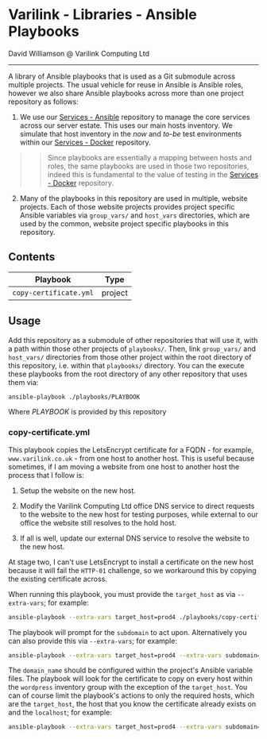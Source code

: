 # Varilink - Libraries - Ansible Playbooks

David Williamson @ Varilink Computing Ltd

------

A library of Ansible playbooks that is used as a Git submodule across multiple projects. The usual vehicle for reuse in Ansible is Ansible roles, however we also share Ansible playbooks across more than one project repository as follows:

1. We use our [Services - Ansible](https://github.com/varilink/services-ansible) repository to manage the core services across our server estate. This uses our main hosts inventory. We simulate that host inventory in the *now* and *to-be* test environments within our [Services - Docker](https://github.com/varilink/services-docker) repository.

>>Since playbooks are essentially a mapping between hosts and roles, the same playbooks are used in those two repositories, indeed this is fundamental to the value of testing in the [Services - Docker](https://github.com/varilink/services-docker) repository.

2. Many of the playbooks in this repository are used in multiple, website projects. Each of those website projects provides project specific Ansible variables via `group_vars/` and `host_vars` directories, which are used by the common, website project specific playbooks in this repository.

## Contents

| Playbook               | Type    |
| ---------------------- | ------- |
| `copy-certificate.yml` | project |

## Usage

Add this repository as a submodule of other repositories that will use it, with a path within those other projects of `playbooks/`. Then, link `group_vars/` and `host_vars/` directories from those other project within the root directory of this repository, i.e. within that `playbooks/` directory. You can the execute these playbooks from the root directory of any other repository that uses them via:

```sh
ansible-playbook ./playbooks/PLAYBOOK
```
Where *PLAYBOOK* is provided by this repository

### copy-certificate.yml

This playbook copies the LetsEncrypt certificate for a FQDN - for example, `www.varilink.co.uk` - from one host to another host. This is useful because sometimes, if I am moving a website from one host to another host the process that I follow is:

1. Setup the website on the new host.

2. Modify the Varilink Computing Ltd office DNS service to direct requests to the website to the new host for testing purposes, while external to our office the website still resolves to the hold host.

3. If all is well, update our external DNS service to resolve the website to the new host.

At stage two, I can't use LetsEncrypt to install a certificate on the new host because it will fail the `HTTP-01` challenge, so we workaround this by copying the existing certificate across.

When running this playbook, you must provide the `target_host` as via `--extra-vars`; for example:

```sh
ansible-playbook --extra-vars target_host=prod4 ./playbooks/copy-certificate.yml
```

The playbook will prompt for the `subdomain` to act upon. Alternatively you can also provide this via `--extra-vars`; for example:

```sh
ansible-playbook --extra-vars target_host=prod4 --extra-vars subdomain=www ./playbooks/copy-certificate.yml
```

The `domain_name` should be configured within the project's Ansible variable files. The playbook will look for the certificate to copy on every host within the `wordpress` inventory group with the exception of the `target_host`. You can of course limit the playbook's actions to only the required hosts, which are the `target_host`, the host that you know the certificate already exists on and the `localhost`; for example:

```sh
ansible-playbook --extra-vars target_host=prod4 --extra-vars subdomain=www --limit=prod3,prod4,localhost ./playbooks/copy-certificate.yml
```